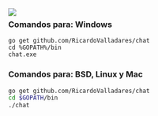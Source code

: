 <img align="left" src="https://github.com/RicardoValladares/chat/releases/download/3.0/chat.png">

### Comandos para: Windows
```batch
go get github.com/RicardoValladares/chat
cd %GOPATH%/bin
chat.exe
```

### Comandos para: BSD, Linux y Mac
```bash
go get github.com/RicardoValladares/chat
cd $GOPATH/bin
./chat
```
